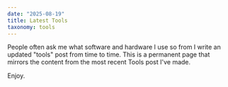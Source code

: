 ```yaml
---
date: "2025-08-19"
title: Latest Tools
taxonomy: tools
---
```


People often ask me what software and hardware I use so from I write an updated
"tools" post from time to time. This is a permanent page that mirrors the
content from the most recent Tools post I've made.

Enjoy.
